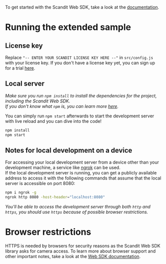 To get started with the Scandit Web SDK, take a look at the [documentation](http://docs.scandit.com/stable/web/index.html).

# Running the extended sample

## License key
Replace `"-- ENTER YOUR SCANDIT LICENSE KEY HERE --"` in `src/config.js` with your license key. If you don't have a
license key yet, you can sign up for a trial [here](https://ssl.scandit.com/customers/new?p=test&source=websdk).

## Local server

_Make sure you run `npm install` to install the dependencies for the project, including the Scandit Web SDK.  
If you don't know what `npm` is, you can learn more [here](https://www.npmjs.com/#pane-what-is-npm)._

You can simply run `npm start` afterwards to start the development server with live reload and you can dive into the
code!


```bash
npm install
npm start
```

## Notes for local development on a device

For accessing your local development server from a device other than your development machine, a service like
[ngrok](https://ngrok.com/) can be used.  
If the local development server is running, you can get a publicly available address to access it with the following
commands that assume that the local server is accessible on port 8080:
```bash
npm i ngrok -g
ngrok http 8080 -host-header="localhost:8080"
```

_You'll be able to access the development server through both `http` and `https`, you should use `https` because of
possible browser restrictions._

# Browser restrictions

HTTPS is needed by browsers for security reasons as the Scandit Web SDK library asks for camera access. To learn more
about browser support and other important notes, take a look at the [Web SDK documentation](http://docs.scandit.com/stable/web/index.html#important-notes).